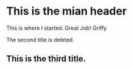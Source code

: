 # This is the mian header

This is where I started. Great Job! Griffy

The second title is deleted.

## This is the third title.
